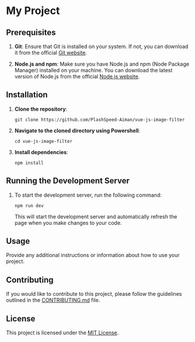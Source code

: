 # My Project

## Prerequisites

1. **Git**: Ensure that Git is installed on your system. If not, you can download it from the official [Git website](https://git-scm.com/downloads).

2. **Node.js and npm**: Make sure you have Node.js and npm (Node Package Manager) installed on your machine. You can download the latest version of Node.js from the official [Node.js website](https://nodejs.org/).

## Installation

1. **Clone the repository**:
   ```
   git clone https://github.com/PlashSpeed-Aiman/vue-js-image-filter
   ```

2. **Navigate to the cloned directory using Powershell**:
   ```
   cd vue-js-image-filter
   ```

3. **Install dependencies**:
   ```
   npm install
   ```

## Running the Development Server

1. To start the development server, run the following command:
   ```
   npm run dev
   ```

   This will start the development server and automatically refresh the page when you make changes to your code.

## Usage

Provide any additional instructions or information about how to use your project.

## Contributing

If you would like to contribute to this project, please follow the guidelines outlined in the [CONTRIBUTING.md](CONTRIBUTING.md) file.

## License

This project is licensed under the [MIT License](LICENSE).